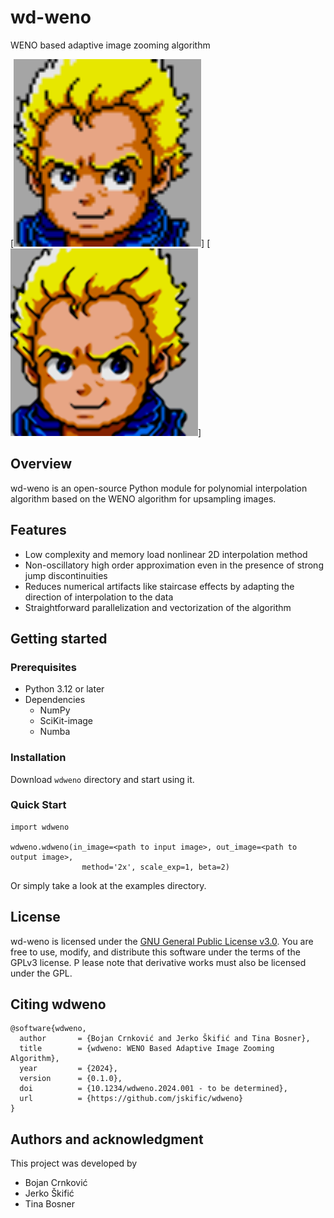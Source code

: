 # wd-weno

WENO based adaptive image zooming algorithm

[<img width="300px" src="images/fig_02_head.png">]
[<img width="300px" src="images/fig_02_head_q16x_exponent_2.0.png">]



## Overview
wd-weno is an open-source Python module for polynomial interpolation algorithm based on the WENO algorithm for upsampling images.

## Features
- Low complexity and memory load nonlinear 2D interpolation method
- Non-oscillatory high order approximation even in the presence of strong jump discontinuities
- Reduces numerical artifacts like staircase effects by adapting the direction of interpolation to the data
- Straightforward parallelization and vectorization of the algorithm

## Getting started

### Prerequisites
- Python 3.12 or later
- Dependencies
  - NumPy
  - SciKit-image
  - Numba

### Installation
Download `wdweno` directory and start using it.

### Quick Start
```
import wdweno

wdweno.wdweno(in_image=<path to input image>, out_image=<path to output image>,
                method='2x', scale_exp=1, beta=2)
```
Or simply take a look at the examples directory.


## License
wd-weno is licensed under the [GNU General Public License v3.0](https://choosealicense.com/licenses/gpl-3.0/#).
You are free to use, modify, and distribute this software under the terms of the GPLv3 license. P
lease note that derivative works must also be licensed under the GPL.

## Citing wdweno
```
@software{wdweno,
  author       = {Bojan Crnković and Jerko Škifić and Tina Bosner},
  title        = {wdweno: WENO Based Adaptive Image Zooming Algorithm},
  year         = {2024},
  version      = {0.1.0},
  doi          = {10.1234/wdweno.2024.001 - to be determined},
  url          = {https://github.com/jskific/wdweno}
}
```



## Authors and acknowledgment
This project was developed by
- Bojan Crnković
- Jerko Škifić
- Tina Bosner
